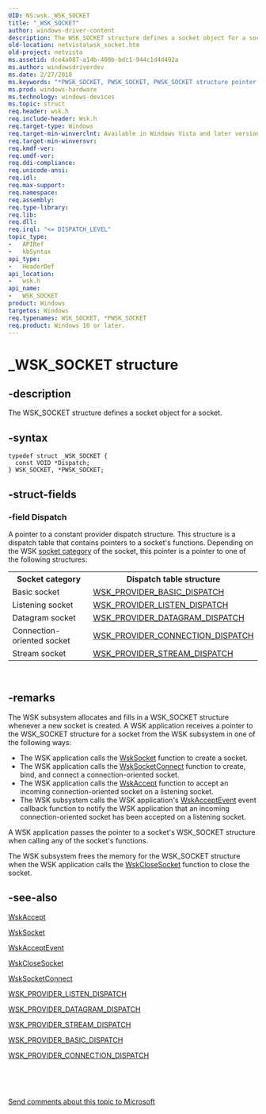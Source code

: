 ```yaml
---
UID: NS:wsk._WSK_SOCKET
title: "_WSK_SOCKET"
author: windows-driver-content
description: The WSK_SOCKET structure defines a socket object for a socket.
old-location: netvista\wsk_socket.htm
old-project: netvista
ms.assetid: dce4a087-a14b-400b-bdc1-944c1d4d492a
ms.author: windowsdriverdev
ms.date: 2/27/2018
ms.keywords: "*PWSK_SOCKET, PWSK_SOCKET, PWSK_SOCKET structure pointer [Network Drivers Starting with Windows Vista], WSK_SOCKET, WSK_SOCKET structure [Network Drivers Starting with Windows Vista], _WSK_SOCKET, netvista.wsk_socket, wsk/PWSK_SOCKET, wsk/WSK_SOCKET, wskref_bc4b638d-4210-486a-83b8-4483481b5d27.xml"
ms.prod: windows-hardware
ms.technology: windows-devices
ms.topic: struct
req.header: wsk.h
req.include-header: Wsk.h
req.target-type: Windows
req.target-min-winverclnt: Available in Windows Vista and later versions of the Windows operating   systems.
req.target-min-winversvr: 
req.kmdf-ver: 
req.umdf-ver: 
req.ddi-compliance: 
req.unicode-ansi: 
req.idl: 
req.max-support: 
req.namespace: 
req.assembly: 
req.type-library: 
req.lib: 
req.dll: 
req.irql: "<= DISPATCH_LEVEL"
topic_type:
-	APIRef
-	kbSyntax
api_type:
-	HeaderDef
api_location:
-	wsk.h
api_name:
-	WSK_SOCKET
product: Windows
targetos: Windows
req.typenames: WSK_SOCKET, *PWSK_SOCKET
req.product: Windows 10 or later.
---
```


# _WSK_SOCKET structure


## -description


The WSK_SOCKET structure defines a socket object for a socket.


## -syntax


````
typedef struct _WSK_SOCKET {
  const VOID *Dispatch;
} WSK_SOCKET, *PWSK_SOCKET;
````


## -struct-fields




### -field Dispatch

A pointer to a constant provider dispatch structure. This structure is a dispatch table that
     contains pointers to a socket's functions. Depending on the WSK 
     <a href="https://docs.microsoft.com/en-us/windows-hardware/drivers/network/winsock-kernel-socket-categories">socket category</a> of the
     socket, this pointer is a pointer to one of the following structures:
     

<table>
<tr>
<th>Socket category</th>
<th>Dispatch table structure</th>
</tr>
<tr>
<td>
Basic socket

</td>
<td>

<a href="..\wsk\ns-wsk-_wsk_provider_basic_dispatch.md">
         WSK_PROVIDER_BASIC_DISPATCH</a>


</td>
</tr>
<tr>
<td>
Listening socket

</td>
<td>

<a href="..\wsk\ns-wsk-_wsk_provider_listen_dispatch.md">
         WSK_PROVIDER_LISTEN_DISPATCH</a>


</td>
</tr>
<tr>
<td>
Datagram socket

</td>
<td>

<a href="..\wsk\ns-wsk-_wsk_provider_datagram_dispatch.md">
         WSK_PROVIDER_DATAGRAM_DISPATCH</a>


</td>
</tr>
<tr>
<td>
Connection-oriented socket

</td>
<td>

<a href="..\wsk\ns-wsk-_wsk_provider_connection_dispatch.md">
         WSK_PROVIDER_CONNECTION_DISPATCH</a>


</td>
</tr>
<tr>
<td>
Stream socket

</td>
<td>

<a href="..\wsk\ns-wsk-_wsk_provider_stream_dispatch.md">
         WSK_PROVIDER_STREAM_DISPATCH</a>


</td>
</tr>
</table>
 


## -remarks



The WSK subsystem allocates and fills in a WSK_SOCKET structure whenever a new socket is created. A
    WSK application receives a pointer to the WSK_SOCKET structure for a socket from the WSK subsystem in one
    of the following ways:

<ul>
<li>
The WSK application calls the 
      <a href="..\wsk\nc-wsk-pfn_wsk_socket.md">WskSocket</a> function to create a socket.

</li>
<li>
The WSK application calls the 
      <a href="..\wsk\nc-wsk-pfn_wsk_socket_connect.md">WskSocketConnect</a> function to create,
      bind, and connect a connection-oriented socket.

</li>
<li>
The WSK application calls the 
      <a href="..\wsk\nc-wsk-pfn_wsk_accept.md">WskAccept</a> function to accept an incoming
      connection-oriented socket on a listening socket.

</li>
<li>
The WSK subsystem calls the WSK application's 
      <a href="..\wsk\nc-wsk-pfn_wsk_accept_event.md">WskAcceptEvent</a> event callback function to
      notify the WSK application that an incoming connection-oriented socket has been accepted on a listening
      socket.

</li>
</ul>
A WSK application passes the pointer to a socket's WSK_SOCKET structure when calling any of the
    socket's functions.

The WSK subsystem frees the memory for the WSK_SOCKET structure when the WSK application calls the 
    <a href="..\wsk\nc-wsk-pfn_wsk_close_socket.md">WskCloseSocket</a> function to close the
    socket.




## -see-also

<a href="..\wsk\nc-wsk-pfn_wsk_accept.md">WskAccept</a>



<a href="..\wsk\nc-wsk-pfn_wsk_socket.md">WskSocket</a>



<a href="..\wsk\nc-wsk-pfn_wsk_accept_event.md">WskAcceptEvent</a>



<a href="..\wsk\nc-wsk-pfn_wsk_close_socket.md">WskCloseSocket</a>



<a href="..\wsk\nc-wsk-pfn_wsk_socket_connect.md">WskSocketConnect</a>



<a href="..\wsk\ns-wsk-_wsk_provider_listen_dispatch.md">WSK_PROVIDER_LISTEN_DISPATCH</a>



<a href="..\wsk\ns-wsk-_wsk_provider_datagram_dispatch.md">
   WSK_PROVIDER_DATAGRAM_DISPATCH</a>



<a href="..\wsk\ns-wsk-_wsk_provider_stream_dispatch.md">WSK_PROVIDER_STREAM_DISPATCH</a>



<a href="..\wsk\ns-wsk-_wsk_provider_basic_dispatch.md">WSK_PROVIDER_BASIC_DISPATCH</a>



<a href="..\wsk\ns-wsk-_wsk_provider_connection_dispatch.md">
   WSK_PROVIDER_CONNECTION_DISPATCH</a>



 

 

<a href="mailto:wsddocfb@microsoft.com?subject=Documentation%20feedback [netvista\netvista]:%20WSK_SOCKET structure%20 RELEASE:%20(2/27/2018)&amp;body=%0A%0APRIVACY STATEMENT%0A%0AWe use your feedback to improve the documentation. We don't use your email address for any other purpose, and we'll remove your email address from our system after the issue that you're reporting is fixed. While we're working to fix this issue, we might send you an email message to ask for more info. Later, we might also send you an email message to let you know that we've addressed your feedback.%0A%0AFor more info about Microsoft's privacy policy, see http://privacy.microsoft.com/en-us/default.aspx." title="Send comments about this topic to Microsoft">Send comments about this topic to Microsoft</a>


